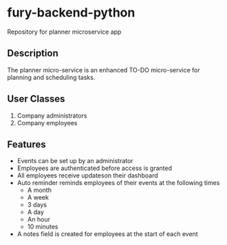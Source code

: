 # fury-backend-python
Repository for planner microservice app

## Description
The planner micro-service is an enhanced TO-DO micro-service for planning and scheduling tasks.

## User Classes
1. Company administrators
2. Company employees

## Features
* Events can be set up by an administrator
* Employees are authenticated before access is granted
* All employees receive updateson their dashboard
* Auto reminder reminds employees of their events at the following times
  * A month
  * A week
  * 3 days
  * A day
  * An hour
  * 10 minutes
* A notes field is created for employees at the start of each event
